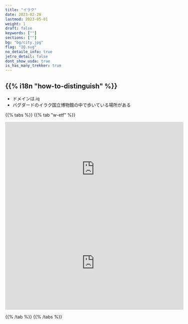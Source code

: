 ```yaml
---
title: "イラク"
date: 2023-02-26
lastmod: 2023-05-01
weight: 1
draft: false
keywords: [""]
sections: [""]
bg: "bg/city.jpg"
flag: "IQ.svg"
no_detaile_info: true
jetro_detail: false
dont_show_usda: true
is_has_many_trekker: true
---
```


<div class="main-desciption country-description">
    <h2 class="section-title">{{% i18n "how-to-distinguish" %}}</h2>
    <ul class="rule-list">
        <li>ドメインは<span class="quiz">.iq</span></li>
        <li>バグダードのイラク国立博物館の中で歩いている場所がある</li>
    </ul>
</div>

{{% tabs  %}}
{{% tab "w-etf" %}}

<div class="googlemap-if">
<iframe src="https://www.google.com/maps/embed?pb=!4v1686446967234!6m8!1m7!1sXfXsI3otG1eG_l8zKLy9XQ!2m2!1d33.32837844635581!2d44.38505277258523!3f131.64734119100822!4f-2.3892441185806774!5f0.4000000000000002" width="570" height="300" style="border:0;" allowfullscreen="" loading="lazy" referrerpolicy="no-referrer-when-downgrade"></iframe>
<iframe src="https://www.google.com/maps/embed?pb=!4v1686447036705!6m8!1m7!1sne_yihQzXRxhknnyiLmocg!2m2!1d33.3281031277566!2d44.385289640276!3f186.5867665292758!4f-8.793685505412114!5f1.0882722894796304" width="570" height="300" style="border:0;" allowfullscreen="" loading="lazy" referrerpolicy="no-referrer-when-downgrade"></iframe>
</div>

{{% /tab %}}
{{% /tabs  %}}